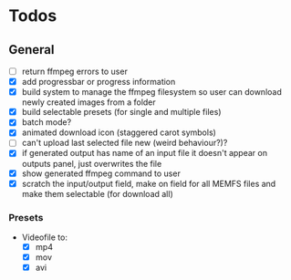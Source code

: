 # Todos

## General

- [ ] return ffmpeg errors to user
- [x] add progressbar or progress information
- [x] build system to manage the ffmpeg filesystem so user can download newly created images from a folder
- [x] build selectable presets (for single and multiple files)
- [x] batch mode?
- [x] animated download icon (staggered carot symbols)
- [ ] can't upload last selected file new (weird behaviour?)?
- [x] if generated output has name of an input file it doesn't appear on outputs panel, just overwrites the file
- [x] show generated ffmpeg command to user
- [x] scratch the input/output field, make on field for all MEMFS files and make them selectable (for download all)

### Presets

- Videofile to:
    - [x] mp4
    - [x] mov
    - [x] avi
